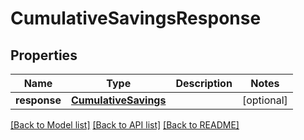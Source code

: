 # CumulativeSavingsResponse

## Properties
Name | Type | Description | Notes
------------ | ------------- | ------------- | -------------
**response** | [**CumulativeSavings**](CumulativeSavings.md) |  | [optional] 

[[Back to Model list]](../README.md#documentation-for-models) [[Back to API list]](../README.md#documentation-for-api-endpoints) [[Back to README]](../README.md)

